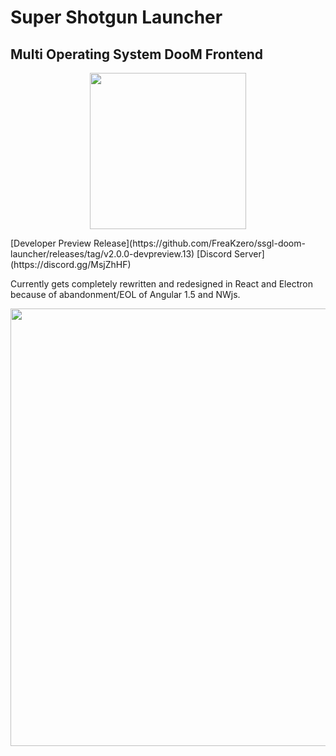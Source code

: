 # Super Shotgun Launcher 
## Multi Operating System DooM Frontend
<p align="center"><img src="https://github.com/FreaKzero/ssgl-doom-launcher/blob/latest/app/icon.png" width="250"></p>
[Developer Preview Release](https://github.com/FreaKzero/ssgl-doom-launcher/releases/tag/v2.0.0-devpreview.13)  
[Discord Server](https://discord.gg/MsjZhHF)  

Currently gets completely rewritten and redesigned in React and Electron because of abandonment/EOL of Angular 1.5 and NWjs.

<p align="center"><img src="https://github.com/FreaKzero/ssgl-doom-launcher/blob/latest/screen.png" width="700"></p>

